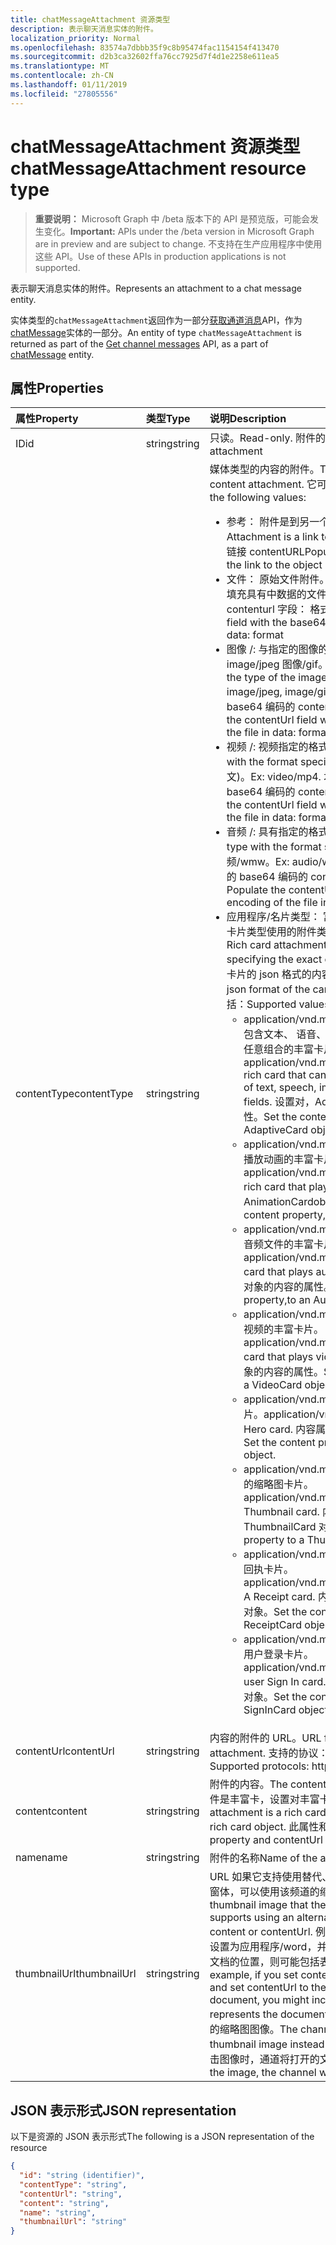 ```yaml
---
title: chatMessageAttachment 资源类型
description: 表示聊天消息实体的附件。
localization_priority: Normal
ms.openlocfilehash: 83574a7dbbb35f9c8b95474fac1154154f413470
ms.sourcegitcommit: d2b3ca32602ffa76cc7925d7f4d1e2258e611ea5
ms.translationtype: MT
ms.contentlocale: zh-CN
ms.lasthandoff: 01/11/2019
ms.locfileid: "27805556"
---
```

# <a name="chatmessageattachment-resource-type"></a><span data-ttu-id="08599-103">chatMessageAttachment 资源类型</span><span class="sxs-lookup"><span data-stu-id="08599-103">chatMessageAttachment resource type</span></span>

> <span data-ttu-id="08599-104">**重要说明：** Microsoft Graph 中 /beta 版本下的 API 是预览版，可能会发生变化。</span><span class="sxs-lookup"><span data-stu-id="08599-104">**Important:** APIs under the /beta version in Microsoft Graph are in preview and are subject to change.</span></span> <span data-ttu-id="08599-105">不支持在生产应用程序中使用这些 API。</span><span class="sxs-lookup"><span data-stu-id="08599-105">Use of these APIs in production applications is not supported.</span></span>

<span data-ttu-id="08599-106">表示聊天消息实体的附件。</span><span class="sxs-lookup"><span data-stu-id="08599-106">Represents an attachment to a chat message entity.</span></span>

<span data-ttu-id="08599-107">实体类型的`chatMessageAttachment`返回作为一部分[获取通道消息](../api/channel-list-messages.md)API，作为[chatMessage](chatmessage.md)实体的一部分。</span><span class="sxs-lookup"><span data-stu-id="08599-107">An entity of type `chatMessageAttachment` is returned as part of the [Get channel messages](../api/channel-list-messages.md) API, as a part of [chatMessage](chatmessage.md) entity.</span></span>

## <a name="properties"></a><span data-ttu-id="08599-108">属性</span><span class="sxs-lookup"><span data-stu-id="08599-108">Properties</span></span>
| <span data-ttu-id="08599-109">属性</span><span class="sxs-lookup"><span data-stu-id="08599-109">Property</span></span>     | <span data-ttu-id="08599-110">类型</span><span class="sxs-lookup"><span data-stu-id="08599-110">Type</span></span>   |<span data-ttu-id="08599-111">说明</span><span class="sxs-lookup"><span data-stu-id="08599-111">Description</span></span>|
|:---------------|:--------|:----------|
|<span data-ttu-id="08599-112">ID</span><span class="sxs-lookup"><span data-stu-id="08599-112">id</span></span>|<span data-ttu-id="08599-113">string</span><span class="sxs-lookup"><span data-stu-id="08599-113">string</span></span>| <span data-ttu-id="08599-114">只读。</span><span class="sxs-lookup"><span data-stu-id="08599-114">Read-only.</span></span> <span data-ttu-id="08599-115">附件的唯一 id</span><span class="sxs-lookup"><span data-stu-id="08599-115">Unique id of the attachment</span></span>|
|<span data-ttu-id="08599-116">contentType</span><span class="sxs-lookup"><span data-stu-id="08599-116">contentType</span></span>| <span data-ttu-id="08599-117">string</span><span class="sxs-lookup"><span data-stu-id="08599-117">string</span></span> | <span data-ttu-id="08599-118">媒体类型的内容的附件。</span><span class="sxs-lookup"><span data-stu-id="08599-118">The media type of the content attachment.</span></span> <span data-ttu-id="08599-119">它可以具有以下值：</span><span class="sxs-lookup"><span data-stu-id="08599-119">It can have the following values:</span></span> <br><ul><li><span data-ttu-id="08599-120">参考： 附件是到另一个文件的链接。</span><span class="sxs-lookup"><span data-stu-id="08599-120">reference: Attachment is a link to another file.</span></span> <span data-ttu-id="08599-121">填充与对对象链接 contentURL</span><span class="sxs-lookup"><span data-stu-id="08599-121">Populate the contentURL with the link to the object</span></span><br></li><li><span data-ttu-id="08599-122">文件： 原始文件附件。</span><span class="sxs-lookup"><span data-stu-id="08599-122">file: Raw file attachment.</span></span> <span data-ttu-id="08599-123">填充具有中数据的文件的 base64 编码的 contenturl 字段： 格式</span><span class="sxs-lookup"><span data-stu-id="08599-123">Populate the contenturl field with the base64 encoding of the file in data: format</span></span><br></li><li><span data-ttu-id="08599-124">图像 /: 与指定的图像的类型图像类型： 图像/png、 image/jpeg 图像/gif。</span><span class="sxs-lookup"><span data-stu-id="08599-124">image/: Image type with the type of the image specified ex: image/png, image/jpeg, image/gif.</span></span> <span data-ttu-id="08599-125">填充具有中数据的文件的 base64 编码的 contentUrl 字段： 格式</span><span class="sxs-lookup"><span data-stu-id="08599-125">Populate the contentUrl field with the base64 encoding of the file in data: format</span></span><br></li><li><span data-ttu-id="08599-126">视频 /: 视频指定的格式的类型。</span><span class="sxs-lookup"><span data-stu-id="08599-126">video/: Video type with the format specified.</span></span> <span data-ttu-id="08599-127">示例： 视频/mp4 （英文)。</span><span class="sxs-lookup"><span data-stu-id="08599-127">Ex: video/mp4.</span></span> <span data-ttu-id="08599-128">填充具有中数据的文件的 base64 编码的 contentUrl 字段： 格式</span><span class="sxs-lookup"><span data-stu-id="08599-128">Populate the contentUrl field with the base64 encoding of the file in data: format</span></span><br></li><li><span data-ttu-id="08599-129">音频 /: 具有指定的格式的音频类型。</span><span class="sxs-lookup"><span data-stu-id="08599-129">audio/: Audio type with the format specified.</span></span> <span data-ttu-id="08599-130">示例： 音频/wmw。</span><span class="sxs-lookup"><span data-stu-id="08599-130">Ex: audio/wmw.</span></span> <span data-ttu-id="08599-131">填充具有中数据的文件的 base64 编码的 contentUrl 字段： 格式</span><span class="sxs-lookup"><span data-stu-id="08599-131">Populate the contentUrl field with the base64 encoding of the file in data: format</span></span><br></li><li><span data-ttu-id="08599-132">应用程序/名片类型： 富卡片与指定的确切卡格式的卡片类型使用的附件类型。</span><span class="sxs-lookup"><span data-stu-id="08599-132">application/card type: Rich card attachment type with the card type specifying the exact card format to use.</span></span> <span data-ttu-id="08599-133">设置与卡片的 json 格式的内容。</span><span class="sxs-lookup"><span data-stu-id="08599-133">Set content with the json format of the card.</span></span> <span data-ttu-id="08599-134">支持的名片类型的值包括：</span><span class="sxs-lookup"><span data-stu-id="08599-134">Supported values for card type include:</span></span><br><ul><li><span data-ttu-id="08599-135">application/vnd.microsoft.card.adaptive： 可包含文本、 语音、 图像、 按钮和输入的字段的任意组合的丰富卡片。</span><span class="sxs-lookup"><span data-stu-id="08599-135">application/vnd.microsoft.card.adaptive: A rich card that can contain any combination of text, speech, images,,buttons, and input fields.</span></span> <span data-ttu-id="08599-136">设置对，AdaptiveCard 对象的内容的属性。</span><span class="sxs-lookup"><span data-stu-id="08599-136">Set the content property to,an AdaptiveCard object.</span></span></li><li><span data-ttu-id="08599-137">application/vnd.microsoft.card.animation： 播放动画的丰富卡片。</span><span class="sxs-lookup"><span data-stu-id="08599-137">application/vnd.microsoft.card.animation: A rich card that plays animation.</span></span> <span data-ttu-id="08599-138">设置为 AnimationCardobject 的内容的属性。</span><span class="sxs-lookup"><span data-stu-id="08599-138">Set the content property,to an AnimationCardobject.</span></span></li><li><span data-ttu-id="08599-139">application/vnd.microsoft.card.audio： 播放音频文件的丰富卡片。</span><span class="sxs-lookup"><span data-stu-id="08599-139">application/vnd.microsoft.card.audio: A rich card that plays audio files.</span></span> <span data-ttu-id="08599-140">设置为 AudioCard 对象的内容的属性。</span><span class="sxs-lookup"><span data-stu-id="08599-140">Set the content property,to an AudioCard object.</span></span></li><li><span data-ttu-id="08599-141">application/vnd.microsoft.card.video： 播放视频的丰富卡片。</span><span class="sxs-lookup"><span data-stu-id="08599-141">application/vnd.microsoft.card.video: A rich card that plays videos.</span></span> <span data-ttu-id="08599-142">设置为视频卡的详细对象的内容的属性。</span><span class="sxs-lookup"><span data-stu-id="08599-142">Set the content property,to a VideoCard object.</span></span></li><li><span data-ttu-id="08599-143">application/vnd.microsoft.card.hero： 生卡片。</span><span class="sxs-lookup"><span data-stu-id="08599-143">application/vnd.microsoft.card.hero: A Hero card.</span></span> <span data-ttu-id="08599-144">内容属性设置为 HeroCard 对象。</span><span class="sxs-lookup"><span data-stu-id="08599-144">Set the content property to a HeroCard object.</span></span></li><li><span data-ttu-id="08599-145">application/vnd.microsoft.card.thumbnail： 的缩略图卡片。</span><span class="sxs-lookup"><span data-stu-id="08599-145">application/vnd.microsoft.card.thumbnail: A Thumbnail card.</span></span> <span data-ttu-id="08599-146">内容属性设置为 ThumbnailCard 对象。</span><span class="sxs-lookup"><span data-stu-id="08599-146">Set the content property to a ThumbnailCard object.</span></span></li><li><span data-ttu-id="08599-147">application/vnd.microsoft.com.card.receipt： 回执卡片。</span><span class="sxs-lookup"><span data-stu-id="08599-147">application/vnd.microsoft.com.card.receipt: A Receipt card.</span></span> <span data-ttu-id="08599-148">内容属性设置为 ReceiptCard 对象。</span><span class="sxs-lookup"><span data-stu-id="08599-148">Set the content property to a ReceiptCard object.</span></span></li><li><span data-ttu-id="08599-149">application/vnd.microsoft.com.card.signin： 用户登录卡片。</span><span class="sxs-lookup"><span data-stu-id="08599-149">application/vnd.microsoft.com.card.signin: A user Sign In card.</span></span> <span data-ttu-id="08599-150">内容属性设置为 SignInCard 对象。</span><span class="sxs-lookup"><span data-stu-id="08599-150">Set the content property to a SignInCard object.</span></span></ul></ul>|
|<span data-ttu-id="08599-151">contentUrl</span><span class="sxs-lookup"><span data-stu-id="08599-151">contentUrl</span></span>|<span data-ttu-id="08599-152">string</span><span class="sxs-lookup"><span data-stu-id="08599-152">string</span></span>|<span data-ttu-id="08599-153">内容的附件的 URL。</span><span class="sxs-lookup"><span data-stu-id="08599-153">URL for the content of the attachment.</span></span> <span data-ttu-id="08599-154">支持的协议： http、 https、 文件和数据</span><span class="sxs-lookup"><span data-stu-id="08599-154">Supported protocols: http, https, file and data</span></span>|
|<span data-ttu-id="08599-155">content</span><span class="sxs-lookup"><span data-stu-id="08599-155">content</span></span>|<span data-ttu-id="08599-156">string</span><span class="sxs-lookup"><span data-stu-id="08599-156">string</span></span>|<span data-ttu-id="08599-157">附件的内容。</span><span class="sxs-lookup"><span data-stu-id="08599-157">The content of the attachment.</span></span> <span data-ttu-id="08599-158">如果附件是丰富卡，设置对丰富卡对象的属性。</span><span class="sxs-lookup"><span data-stu-id="08599-158">If the attachment is a rich card, set the property to the rich card object.</span></span> <span data-ttu-id="08599-159">此属性和 contentUrl 都是互斥的</span><span class="sxs-lookup"><span data-stu-id="08599-159">This property and contentUrl are mutually exclusive</span></span>|
|<span data-ttu-id="08599-160">name</span><span class="sxs-lookup"><span data-stu-id="08599-160">name</span></span>|<span data-ttu-id="08599-161">string</span><span class="sxs-lookup"><span data-stu-id="08599-161">string</span></span>|<span data-ttu-id="08599-162">附件的名称</span><span class="sxs-lookup"><span data-stu-id="08599-162">Name of the attachment</span></span>|
|<span data-ttu-id="08599-163">thumbnailUrl</span><span class="sxs-lookup"><span data-stu-id="08599-163">thumbnailUrl</span></span>| <span data-ttu-id="08599-164">string</span><span class="sxs-lookup"><span data-stu-id="08599-164">string</span></span> |<span data-ttu-id="08599-165">URL 如果它支持使用替代、 较小的内容或 contentUrl 窗体，可以使用该频道的缩略图。</span><span class="sxs-lookup"><span data-stu-id="08599-165">URL to a a thumbnail image that the channel can use if it supports using an alternative, smaller form of content or contentUrl.</span></span> <span data-ttu-id="08599-166">例如，如果您将 contentType 设置为应用程序/word，并将 contentUrl 设置为 Word 文档的位置，则可能包括表示的文档的缩略图。</span><span class="sxs-lookup"><span data-stu-id="08599-166">For example, if you set contentType to application/word and set contentUrl to the location of the Word document, you might include a thumbnail image that represents the document.</span></span> <span data-ttu-id="08599-167">该频道可以显示而不是文档的缩略图图像。</span><span class="sxs-lookup"><span data-stu-id="08599-167">The channel could display the thumbnail image instead of the document.</span></span> <span data-ttu-id="08599-168">当用户单击图像时，通道将打开的文档。</span><span class="sxs-lookup"><span data-stu-id="08599-168">When the user clicks the image, the channel would open the document.</span></span>|

## <a name="json-representation"></a><span data-ttu-id="08599-169">JSON 表示形式</span><span class="sxs-lookup"><span data-stu-id="08599-169">JSON representation</span></span>
 <span data-ttu-id="08599-170">以下是资源的 JSON 表示形式</span><span class="sxs-lookup"><span data-stu-id="08599-170">The following is a JSON representation of the resource</span></span>

<!-- {
  "blockType": "resource",
  "optionalProperties": [
    "thumbnailUrl",
    "content",
    "contentUrl"
  ],
  "keyProperty": "id",
  "@odata.type": "microsoft.graph.chatMessageAttachment"
}-->

```json
{
  "id": "string (identifier)",
  "contentType": "string",
  "contentUrl": "string",
  "content": "string",
  "name": "string",
  "thumbnailUrl": "string"
}

```

<!-- uuid: 8fcb5dbc-d5aa-4681-8e31-b001d5168d79
2015-10-25 14:57:30 UTC -->
<!-- {
  "type": "#page.annotation",
  "description": "chat attachment resource",
  "keywords": "",
  "section": "documentation",
  "tocPath": ""
}-->

